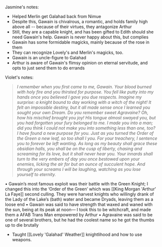 Jasmine's notes:
- Helped Merlin get Galahad back from Nimue
- Despite this, Gawain is chivalrous, a romantic, and holds family high above all -- because of their virtues, they antagonize Arthur
- Still, they are a capable knight, and has been gifted to Edith should she need Gawain's help. Gawain is never happy about this, but complies
- Gawain has some formidable magicks, mainly because of the rose in them
- They can recognize Lovely's and Merlin's magicks, too.
- Gawain is an uncle-figure to Galahad
- Arthur is aware of Gawain's flimsy opinion on eternal servitude, and opts to just send them to do errands

Violet's notes:
>_I remember when you first came to me, Gawain. Your blood burned with holy fire and you thirsted for purpose. You fell like putty into my hands once you believed I gave you due respects. Imagine my surprise: a knight bound to day working with a witch of the night! It felt an impossible destiny, but it all made sense once I learned you sought your own Dream._ _Do you remember sweet Agravaine? Oh, how his mischief brought you joy! His tongue almost swayed you, but you had forgotten your fury belonged to me. I made you into a man; did you think I could not make you into something less than one, too?_ _I have found a new purpose for you. Just as you turned the Order of the Green a new leaf, so too shall I you._ _For your treachery, I sentence you to forever be left wanting. As long as my beauty shall grace these obsidian halls, you shall be on the cusp of liberty, chasing and screaming for its love, but it shall never hear you. Your innards shall turn to the very embers of day you once bestowed upon your enemies, licking the air for but an ounce of succulent hope._ _And through your screams I will be laughing, watching as you lose yourself to eternity._

• Gawain’s most famous exploit was their battle with the Green Knight; I changed this into the ‘Order of the Green’ which was [[King Morgan 'Arthur' La Faye]] second culling. They were harvest knights who willingly drank of the Lady of the Lake’s (bath) water and became Dryads, leaving them as a loose end
• Gawain was said to have strength that waxed and waned with the sun, being at its peak at noon— I took this to be witchcraft, and made them a AFAB Trans Man empowered by Arthur 
• Agravaine was said to be one of several brothers, but he had the coolest name so he got the thumbs up to die brutally

+ Taught [[Lovely 'Galahad' Weather]] knightlihood and how to use weapons.